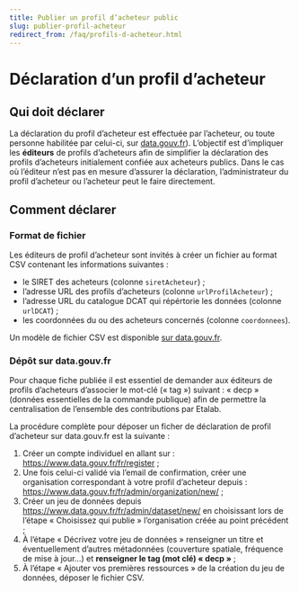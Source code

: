 ```yaml
---
title: Publier un profil d’acheteur public
slug: publier-profil-acheteur
redirect_from: /faq/profils-d-acheteur.html
---
```


# Déclaration d’un profil d’acheteur

## Qui doit déclarer

La déclaration du profil d’acheteur est effectuée par l’acheteur, ou toute personne habilitée par celui-ci, sur [data.gouv.fr](https://data.gouv.fr)). L’objectif est d’impliquer les **éditeurs** de profils d’acheteurs afin de simplifier la déclaration des profils d’acheteurs initialement confiée aux acheteurs publics. Dans le cas où l’éditeur n’est pas en mesure d’assurer la déclaration, l’administrateur du profil d’acheteur ou l’acheteur peut le faire directement.

## Comment déclarer

### Format de fichier

Les éditeurs de profil d’acheteur sont invités à créer un fichier au format CSV contenant les informations suivantes :

- le SIRET des acheteurs (colonne `siretAcheteur`) ;
- l’adresse URL des profils d’acheteurs (colonne `urlProfilAcheteur`) ;
- l’adresse URL du catalogue DCAT qui répértorie les données (colonne `urlDCAT`) ;
- les coordonnées du ou des acheteurs concernés (colonne `coordonnees`).

Un modèle de fichier CSV est disponible [sur data.gouv.fr](https://www.data.gouv.fr/fr/datasets/structure-du-fichier-de-declaration-de-profil-dacheteur/#).

### Dépôt sur data.gouv.fr

Pour chaque fiche publiée il est essentiel de demander aux éditeurs de profils d’acheteurs d’associer le mot-clé (« tag ») suivant : « decp » (données essentielles de la commande publique) afin de permettre la centralisation de l’ensemble des contributions par Etalab.

La procédure complète pour déposer un ficher de déclaration de profil d’acheteur sur data.gouv.fr est la suivante :

1. Créer un compte individuel en allant sur : <https://www.data.gouv.fr/fr/register> ;
2. Une fois celui-ci validé via l’email de confirmation, créer une organisation correspondant à votre profil d’acheteur depuis : <https://www.data.gouv.fr/fr/admin/organization/new/> ;
3. Créer un jeu de données depuis <https://www.data.gouv.fr/fr/admin/dataset/new/> en choisissant lors de l’étape « Choisissez qui publie » l’organisation créée au point précédent ;
4. À l’étape « Décrivez votre jeu de données » renseigner un titre et éventuellement d’autres métadonnées (couverture spatiale, fréquence de mise à jour…) et **renseigner le tag (mot clé) « decp »** ;
5. À l’étape « Ajouter vos premières ressources » de la création du jeu de données, déposer le fichier CSV.
